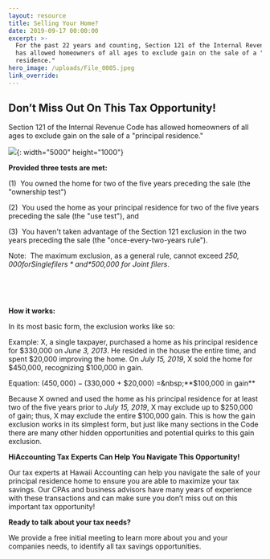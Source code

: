 ```yaml
---
layout: resource
title: Selling Your Home?
date: 2019-09-17 00:00:00
excerpt: >-
  For the past 22 years and counting, Section 121 of the Internal Revenue Code
  has allowed homeowners of all ages to exclude gain on the sale of a "principal
  residence."
hero_image: /uploads/File_0005.jpeg
link_override:
---
```


## Don’t Miss Out On This Tax Opportunity\!

Section 121 of the Internal Revenue Code has allowed homeowners of all ages to exclude gain on the sale of a "principal residence."

![](/uploads/3.jpeg){: width="5000" height="1000"}

**Provided three tests are met:**

(1)&nbsp; You owned the home for two of the five years preceding the sale (the "ownership test")

(2)&nbsp; You used the home as your principal residence for two of the five years preceding the sale (the "use test"), and

(3)&nbsp; You haven't taken advantage of the Section 121 exclusion in the two years preceding the sale (the "once-every-two-years rule").

Note:&nbsp; The maximum exclusion, as a general rule, cannot exceed *$250,000 for Single filers* and *$500,000 for Joint filers*.

&nbsp;

&nbsp;

**How it works:**

In its most basic form, the exclusion works like so:

Example: X, a single taxpayer, purchased a home as his principal residence for $330,000 on *June 3, 2013*. He resided in the house the entire time, and spent $20,000 improving the home. On *July 15, 2019*, X sold the home for $450,000, recognizing $100,000 in gain.

Equation: ($450,000) - ($330,000 + $20,000) =&nbsp;**$100,000 in gain**

Because X owned and used the home as his principal residence for at least two of the five years prior to *July 15, 2019*, X may exclude up to $250,000 of gain; thus, X may exclude the entire $100,000 gain. This is how the gain exclusion works in its simplest form, but just like many sections in the Code there are many other hidden opportunities and potential quirks to this gain exclusion.

**HiAccounting Tax Experts Can Help You Navigate This Opportunity\!**

Our tax experts at Hawaii Accounting can help you navigate the sale of your principal residence home to ensure you are able to maximize your tax savings. Our CPAs and business advisors have many years of experience with these transactions and can make sure you don’t miss out on this important tax opportunity\!

**Ready to talk about your tax needs?**

We provide a free initial meeting to learn more about you and your companies needs, to identify all tax savings opportunities.

&nbsp;
